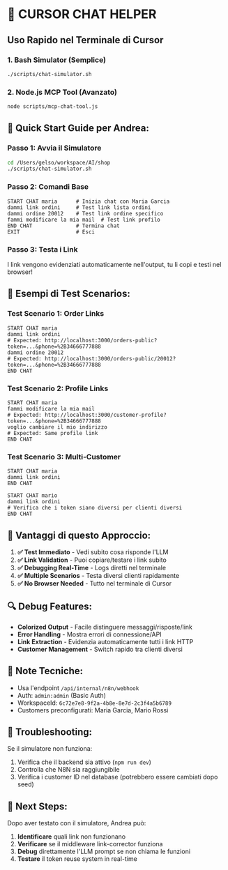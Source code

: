 # 🤖 CURSOR CHAT HELPER

## Uso Rapido nel Terminale di Cursor

### 1. **Bash Simulator** (Semplice)
```bash
./scripts/chat-simulator.sh
```

### 2. **Node.js MCP Tool** (Avanzato) 
```bash
node scripts/mcp-chat-tool.js
```

## 🚀 **Quick Start Guide per Andrea:**

### Passo 1: Avvia il Simulatore
```bash
cd /Users/gelso/workspace/AI/shop
./scripts/chat-simulator.sh
```

### Passo 2: Comandi Base
```
START CHAT maria      # Inizia chat con Maria Garcia
dammi link ordini     # Test link lista ordini
dammi ordine 20012    # Test link ordine specifico  
fammi modificare la mia mail  # Test link profilo
END CHAT              # Termina chat
EXIT                  # Esci
```

### Passo 3: Testa i Link
I link vengono evidenziati automaticamente nell'output, tu li copi e testi nel browser!

## 🔧 **Esempi di Test Scenarios:**

### Test Scenario 1: Order Links
```
START CHAT maria
dammi link ordini
# Expected: http://localhost:3000/orders-public?token=...&phone=%2B34666777888
dammi ordine 20012  
# Expected: http://localhost:3000/orders-public/20012?token=...&phone=%2B34666777888
END CHAT
```

### Test Scenario 2: Profile Links
```
START CHAT maria
fammi modificare la mia mail
# Expected: http://localhost:3000/customer-profile?token=...&phone=%2B34666777888
voglio cambiare il mio indirizzo
# Expected: Same profile link
END CHAT
```

### Test Scenario 3: Multi-Customer
```
START CHAT maria
dammi link ordini
END CHAT

START CHAT mario  
dammi link ordini
# Verifica che i token siano diversi per clienti diversi
END CHAT
```

## 🎯 **Vantaggi di questo Approccio:**

1. **✅ Test Immediato** - Vedi subito cosa risponde l'LLM
2. **✅ Link Validation** - Puoi copiare/testare i link subito  
3. **✅ Debugging Real-Time** - Logs diretti nel terminale
4. **✅ Multiple Scenarios** - Testa diversi clienti rapidamente
5. **✅ No Browser Needed** - Tutto nel terminale di Cursor

## 🔍 **Debug Features:**

- **Colorized Output** - Facile distinguere messaggi/risposte/link
- **Error Handling** - Mostra errori di connessione/API
- **Link Extraction** - Evidenzia automaticamente tutti i link HTTP
- **Customer Management** - Switch rapido tra clienti diversi

## 📝 **Note Tecniche:**

- Usa l'endpoint `/api/internal/n8n/webhook` 
- Auth: `admin:admin` (Basic Auth)
- WorkspaceId: `6c72e7e8-9f2a-4b8e-8e7d-2c3f4a5b6789`
- Customers preconfigurati: Maria Garcia, Mario Rossi

## 🚨 **Troubleshooting:**

Se il simulatore non funziona:
1. Verifica che il backend sia attivo (`npm run dev`)
2. Controlla che N8N sia raggiungibile
3. Verifica i customer ID nel database (potrebbero essere cambiati dopo seed)

## 🎯 **Next Steps:**

Dopo aver testato con il simulatore, Andrea può:
1. **Identificare** quali link non funzionano
2. **Verificare** se il middleware link-corrector funziona  
3. **Debug** direttamente l'LLM prompt se non chiama le funzioni
4. **Testare** il token reuse system in real-time
